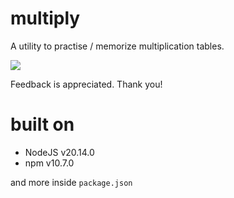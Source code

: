 # multiply

A utility to practise / memorize multiplication tables.

![](multiply.gif)

Feedback is appreciated. Thank you!

# built on

- NodeJS v20.14.0
- npm v10.7.0

and more inside `package.json`
